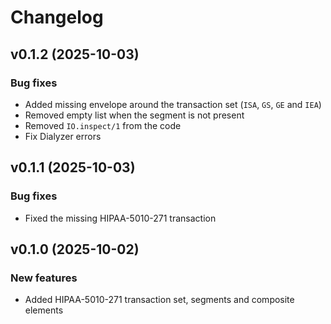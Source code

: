 # Changelog

## v0.1.2 (2025-10-03)

### Bug fixes

* Added missing envelope around the transaction set (`ISA`, `GS`, `GE` and `IEA`)
* Removed empty list when the segment is not present
* Removed `IO.inspect/1` from the code
* Fix Dialyzer errors

## v0.1.1 (2025-10-03)

### Bug fixes

* Fixed the missing HIPAA-5010-271 transaction

## v0.1.0 (2025-10-02)

### New features

* Added HIPAA-5010-271 transaction set, segments and composite elements
